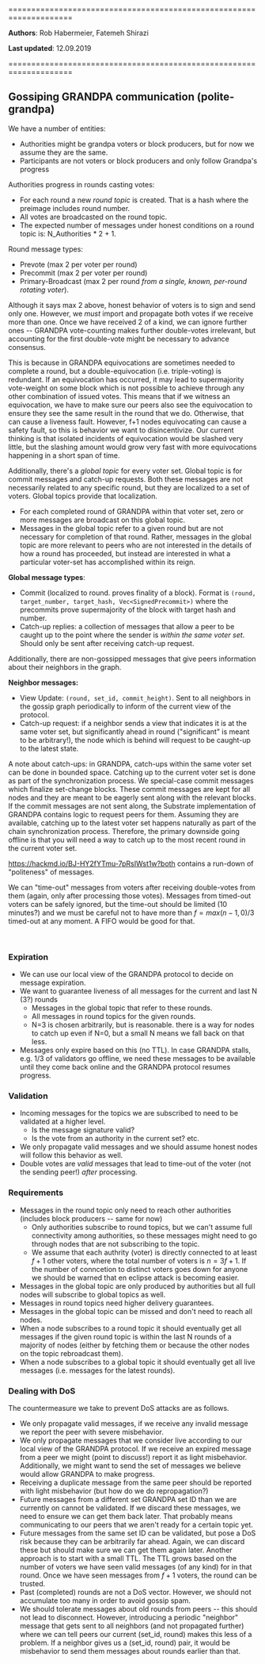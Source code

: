 ====================================================================

**Authors**: Rob Habermeier, Fatemeh Shirazi 

**Last updated**: 12.09.2019

====================================================================

## Gossiping GRANDPA communication (polite-grandpa)

We have a number of entities:

- Authorities might be grandpa voters or block producers, but for now we assume they are the same.
- Participants are not voters or block producers and only follow Grandpa's progress

Authorities progress in rounds casting votes:

- For each round a new _round topic_ is created. That is a hash where the preimage includes round number.
- All votes are broadcasted on the round topic.
- The expected number of messages under honest conditions on a round topic is: N_Authorities * 2 + 1.

Round message types:
- Prevote (max 2 per voter per round)
- Precommit (max 2 per voter per round)
- Primary-Broadcast (max 2 per round _from a single, known, per-round rotating voter_).

Although it says max 2 above, honest behavior of voters is to sign and send only one. However, we _must_ import and propagate both votes if we receive more than one. Once we have received 2 of a kind, we can ignore further ones -- GRANDPA vote-counting makes further double-votes irrelevant, but accounting for the first double-vote might be necessary to advance consensus.

This is because in GRANDPA equivocations are sometimes needed to complete a round, but a double-equivocation (i.e. triple-voting) is redundant. If an equivocation has occurred, it may lead to supermajority vote-weight on some block which is not possible to achieve through any other combination of issued votes. This means that if we witness an equivocation, we have to make sure our peers also see the equivocation to ensure they see the same result in the round that we do. Otherwise, that can cause a liveness fault. However, f+1 nodes equivocating can cause a safety fault, so this is behavior we want to disincentivize. Our current thinking is that isolated incidents of equivocation would be slashed very little, but the slashing amount would grow very fast with more equivocations happening in a short span of time.

Additionally, there's a _global topic_ for every voter set. Global topic is for commit messages and catch-up requests. Both these messages are not necessarily related to any specific round, but they are localized to a set of voters. Global topics provide that localization.
- For each completed round of GRANDPA within that voter set, zero or more messages are broadcast on this global topic.
- Messages in the global topic refer to a given round but are not necessary for completion of that round. Rather, messages in the global topic are more relevant to peers who are not interested in the details of how a round has proceeded, but instead are interested in what a particular voter-set has accomplished within its reign.

**Global message types**:
- Commit (localized to round. proves finality of a block). Format is `(round, target_number, target_hash, Vec<SignedPrecommit>)` where the precommits prove supermajority of the block with target hash and number.
- Catch-up replies: a collection of messages that allow a peer to be caught up to the point where the sender is _within the same voter set_. Should only be sent after receiving catch-up request.

Additionally, there are non-gossipped messages that give peers information about their neighbors in the graph.

**Neighbor messages:**
  - View Update: `(round, set_id, commit_height)`. Sent to all neighbors in the gossip graph periodically to inform of the current view of the protocol.
  - Catch-up request: if a neighbor sends a view that indicates it is at the same voter set, but significantly ahead in round ("significant" is meant to be arbitrary!), the node which is behind will request to be caught-up to the latest state.

A note about catch-ups: in GRANDPA, catch-ups within the same voter set can be done in bounded space. Catching up to the current voter set is done as part of the synchronization process. We special-case commit messages which finalize set-change blocks. These commit messages are kept for all nodes and they are meant to be eagerly sent along with the relevant blocks. If the commit messages are not sent along, the Substrate implementation of GRANDPA contains logic to request peers for them. Assuming they are available, catching up to the latest voter set happens naturally as part of the chain synchronization process. Therefore, the primary downside going offline is that you will need a way to catch up to the most recent round in the current voter set.

https://hackmd.io/BJ-HY2fYTmu-7pRsIWst1w?both contains a run-down of "politeness" of messages.

We can "time-out" messages from voters after receiving double-votes from them (again, only after processing those votes). Messages from timed-out voters can be safely ignored, but the time-out should be limited (10 minutes?) and we must be careful not to have more than $f = max(n-1, 0)/3$ timed-out at any moment. A FIFO would be good for that.

<br/>


### Expiration

- We can use our local view of the GRANDPA protocol to decide on message expiration.
- We want to guarantee liveness of all messages for the current and last N (3?) rounds
	- Messages in the global topic that refer to these rounds.
	- All messages in round topics for the given rounds.
	- N=3 is chosen arbitrarily, but is reasonable. there is a way for nodes to catch up even if N=0, but a small N means we fall back on that less.
- Messages only expire based on this (no TTL). In case GRANDPA stalls, e.g. 1/3 of validators go offline, we need these messages to be available until they come back online and the GRANDPA protocol resumes progress.

### Validation

- Incoming messages for the topics we are subscribed to need to be validated at a higher level.
	- Is the message signature valid?
	- Is the vote from an authority in the current set? etc.
- We only propagate valid messages and we should assume honest nodes will follow this behavior as well.
- Double votes are _valid_ messages that lead to time-out of the voter (not the sending peer!) _after_ processing.

### Requirements

- Messages in the round topic only need to reach other authorities (includes block producers -- same for now)
  - Only authorities subscribe to round topics, but we can't assume full connectivity among authorities, so these messages might need to go through nodes that are not subscribing to the topic.
  - We assume that each authrity (voter) is directly connected to at least $f+1$ other voters, where the total number of voters is $n=3f+1$. If the number of conncetion to distinct voters goes down for anyone we should be warned that en eclipse attack is becoming easier.
- Messages in the global topic are only produced by authorities but all full nodes will subscribe to global topics as well.
- Messages in round topics need higher delivery guarantees.
- Messages in the global topic can be missed and don't need to reach all nodes.
- When a node subscribes to a round topic it should eventually get all messages if the given round topic is within the last N rounds of a majority of nodes (either by fetching them or because the other nodes on the topic rebroadcast them).
- When a node subscribes to a global topic it should eventually get all live messages (i.e. messages for the latest rounds).

### Dealing with DoS
The countermeasure we take to prevent DoS attacks are as follows.

- We only propagate valid messages, if we receive any invalid message we report the peer with severe misbehavior.
- We only propagate messages that we consider live according to our local view of the GRANDPA protocol. If we receive an expired message from a peer we might (point to discuss!) report it as light misbehavior. Additionally, we might want to send the set of messages we believe would allow GRANDPA to make progress.
- Receiving a duplicate message from the same peer should be reported with light misbehavior (but how do we do repropagation?)
- Future messages from a different set GRANDPA set ID than we are currently on cannot be validated. If we discard these messages, we need to ensure we can get them back later. That probably means communicating to our peers that we aren't ready for a certain topic yet.
- Future messages from the same set ID can be validated, but pose a DoS risk because they can be arbitrarily far ahead. Again, we can discard these but should make sure we can get them again later. Another approach is to start with a small TTL. The TTL grows based on the number of voters we have seen valid messages (of any kind) for in that round. Once we have seen messages from $f+1$ voters, the round can be trusted.
- Past (completed) rounds are not a DoS vector. However, we should not accumulate too many in order to avoid gossip spam.
- We should tolerate messages about old rounds from peers -- this should not lead to disconnect. However, introducing a periodic "neighbor" message that gets sent to all neighbors (and not propagated further) where we can tell peers our current (set_id, round) makes this less of a problem. If a neighbor gives us a (set_id, round) pair, it would be misbehavior to send them messages about rounds earlier than that.
